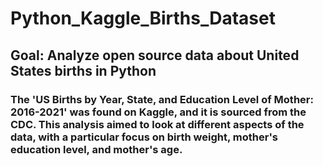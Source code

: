 # Python_Kaggle_Births_Dataset
## Goal: Analyze open source data about United States births in Python
### The 'US Births by Year, State, and Education Level of Mother: 2016-2021' was found on Kaggle, and it is sourced from the CDC. This analysis aimed to look at different aspects of the data, with a particular focus on birth weight, mother's education level, and mother's age.
